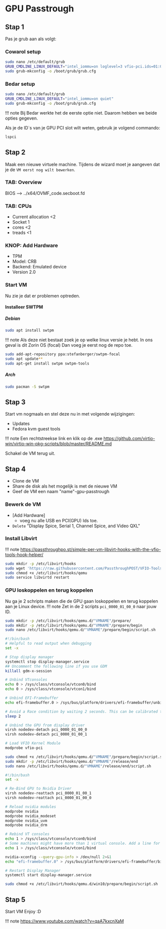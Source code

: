 # GPU Passtrough

## Stap 1

Pas je grub aan als volgt:

### Cowarol setup

```bash
sudo nano /etc/default/grub
GRUB_CMDLINE_LINUX_DEFAULT="intel_iommu=on loglevel=3 vfio-pci.ids=01:00.1,01:00.0 quiet"
sudo grub-mkconfig -o /boot/grub/grub.cfg
```

### Bedar setup

```bash
sudo nano /etc/default/grub
GRUB_CMDLINE_LINUX_DEFAULT="intel_iommu=on quiet"
sudo grub-mkconfig -o /boot/grub/grub.cfg
```

!!! note
Bij Bedar werkte het de eerste optie niet. Daarom hebben we beide opties gegeven.

Als je de ID`s van je GPU PCI slot wilt weten, gebruik je volgend commando:

```bash
lspci
```

## Stap 2

Maak een nieuwe virtuele machine. Tijdens de wizard moet je aangeven dat je de `VM eerst nog wilt bewerken`.

### TAB: Overview

BIOS --> ../x64/OVMF_code.secboot.fd

### TAB: CPUs

- Current allocation <2
- Socket 1
- cores <2
- treads <1

### KNOP: Add Hardware

- TPM
- Model: CRB
- Backend: Emulated device
- Version 2.0

### Start VM

Nu zie je dat er problemen optreden.

#### Installeer SWTPM

##### Debian

```bash
sudo apt install swtpm
```

!!! note
    Als deze niet bestaat zoek je op welke linux versie je hebt.
    In ons geval is dit Zorin OS (focal)
    Dan voeg je eerst nog de repo toe.

```bash
sudo add-apt-repository ppa:stefanberger/swtpm-focal
sudo apt update**
sudo apt-get install swtpm swtpm-tools
```

##### Arch

```bash
sudo pacman -S swtpm
```

## Stap 3

Start vm nogmaals en stel deze nu in met volgende wijzigingen:

- Updates
- Fedora kvm guest tools

!!! note
    Een rechtstreekse link en klik op de .exe
    https://github.com/virtio-win/virtio-win-pkg-scripts/blob/master/README.md

Schakel de VM terug uit.

## Stap 4

- Clone de VM
- Share de disk als het mogelijk is met de nieuwe VM
- Geef de VM een naam "name"-gpu-passtrough

### Bewerk de VM

- [Add Hardware]
  - voeg nu alle USB en PCI(GPU) Ids toe.
- `Delete` "Display Spice, Serial 1, Channel Spice, and Video QXL"

### Install Libvirt

!!! note
    https://passthroughpo.st/simple-per-vm-libvirt-hooks-with-the-vfio-tools-hook-helper/

```bash
sudo mkdir -p /etc/libvirt/hooks
sudo wget 'https://raw.githubusercontent.com/PassthroughPOST/VFIO-Tools/master/libvirt_hooks/qemu' \ -O /etc/libvirt/hooks/qemu
sudo chmod +x /etc/libvirt/hooks/qemu
sudo service libvirtd restart
```

### GPU loskoppelen en terug koppelen

Nu ga je 2 schripts maken die de GPU gaan loskoppelen en terug koppelen aan je Linux device.
!!! note
Zet in de 2 scripts `pci_0000_01_00_0` naar jouw ID.

```bash
sudo mkdir -p /etc/libvirt/hooks/qemu.d/"VMNAME"/prepare/
sudo mkdir -p /etc/libvirt/hooks/qemu.d/"VMNAME"/prepare/begin
sudo nano /etc/libvirt/hooks/qemu.d/"VMNAME"/prepare/begin/script.sh
```


```bash
#!/bin/bash
# Helpful to read output when debugging
set -x

# Stop display manager
systemctl stop display-manager.service
## Uncomment the following line if you use GDM
killall gdm-x-session

# Unbind VTconsoles
echo 0 > /sys/class/vtconsole/vtcon0/bind
echo 0 > /sys/class/vtconsole/vtcon1/bind

# Unbind EFI-Framebuffer
echo efi-framebuffer.0 > /sys/bus/platform/drivers/efi-framebuffer/unbind

# Avoid a Race condition by waiting 2 seconds. This can be calibrated to be shorter or longer if required for your system
sleep 2

# Unbind the GPU from display driver
virsh nodedev-detach pci_0000_01_00_0
virsh nodedev-detach pci_0000_01_00_1

# Load VFIO Kernel Module
modprobe vfio-pci
```

```bash
sudo chmod +x /etc/libvirt/hooks/qemu.d/"VMNAME"/prepare/begin/script.sh
sudo mkdir -p /etc/libvirt/hooks/qemu.d/"VMNAME"/release/end
sudo nano /etc/libvirt/hooks/qemu.d/"VMNAME"/release/end/script.sh
```

```bash
#!/bin/bash
set -x

# Re-Bind GPU to Nvidia Driver
virsh nodedev-reattach pci_0000_01_00_1
virsh nodedev-reattach pci_0000_01_00_0

# Reload nvidia modules
modprobe nvidia
modprobe nvidia_modeset
modprobe nvidia_uvm
modprobe nvidia_drm

# Rebind VT consoles
echo 1 > /sys/class/vtconsole/vtcon0/bind
# Some machines might have more than 1 virtual console. Add a line for each corresponding VTConsole
echo 1 > /sys/class/vtconsole/vtcon1/bind

nvidia-xconfig --query-gpu-info > /dev/null 2>&1
echo "efi-framebuffer.0" > /sys/bus/platform/drivers/efi-framebuffer/bind

# Restart Display Manager
systemctl start display-manager.service
```

```bash
sudo chmod +x /etc/libvirt/hooks/qemu.d/win10/prepare/begin/script.sh
```

## Stap 5

Start VM
Enjoy :D

!!! note
https://www.youtube.com/watch?v=qaA7kxcnXaM
